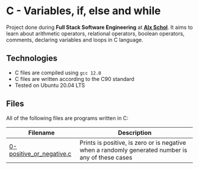 # C - Variables, if, else and while

Project done during **Full Stack Software Engineering** at [**Alx Schol**](https://www.alxafrica.com/). It aims to learn about arithmetic operators, relational operators, boolean operators, comments, declaring variables and loops in C language.

## Technologies

-   C files are compiled using `gcc 12.0`
-   C files are written according to the C90 standard
-   Tested on Ubuntu 20.04 LTS

## Files

All of the following files are programs written in C:

| Filename                                             | Description                                                                                       |
| ---------------------------------------------------- | ------------------------------------------------------------------------------------------------- |
| [0-positive_or_negative.c](0-positive_or_negative.c) | Prints is positive, is zero or is negative when a randomly generated number is any of these cases |
